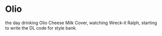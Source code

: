 # Olio
the day drinking Olio Cheese Milk Cover, watching Wreck-it Ralph, starting to write the DL code for style bank.

